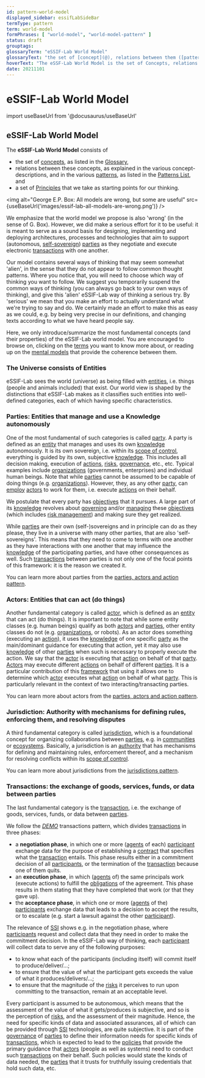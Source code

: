 ```yaml
---
id: pattern-world-model
displayed_sidebar: essifLabSideBar
termType: pattern
term: world-model
formPhrases: [ "world-model", "world-model-pattern" ]
status: draft
grouptags:
glossaryTerm: "eSSIF-Lab World Model"
glossaryText: "the set of [concept](@), relations between them ([pattern](@)), and [Principles](essifLab-principles) (that are the starting point for eSSIF-Lab's thinking)."
hoverText: "The eSSF-Lab World Model is the set of Concepts, relations between them (Patterns), and principles (that are the starting point for eSSIF-Lab's thinking)."
date: 20211101
---
```


# eSSIF-Lab World Model

import useBaseUrl from '@docusaurus/useBaseUrl'

## eSSIF-Lab World Model

The **eSSIF-Lab World Model** consists of
- the set of [concepts](@), as listed in the [Glossary](../essifLab-glossary),
- relations between these concepts, as explained in the various concept-descriptions, and in the various [patterns](@), as listed in the [Patterns List](../essifLab-pattern-list), and
- a set of [Principles](../essifLab-principles) that we take as starting points for our thinking.

<img
  alt="George E.P. Box: All models are wrong, but some are useful"
  src={useBaseUrl('images/essif-lab-all-models-are-wrong.png')}
/>

We emphasize that the world model we propose is also 'wrong' (in the sense of G. Box). However, we did make a serious effort for it to be useful: it is meant to serve as a sound basis for designing, implementing and deploying architectures, processes and technologies that aim to support (autonomous, [self-sovereign](self-sovereignty@)) [parties](@) as they negotiate and execute electronic [transactions](@) with one another.

Our model contains several ways of thinking that may seem somewhat 'alien', in the sense that they do not appear to follow common thought patterns. Where you notice that, you will need to choose which way of thinking you want to follow. We suggest you temporarily suspend the common ways of thinking (you can always go back to your own ways of thinking), and give this 'alien' eSSIF-Lab way of thinking a serious try. By 'serious' we mean that you make an effort to actually understand what we're trying to say and do. We certainly made an effort to make this as easy as we could, e.g. by being very precise in our definitions, and changing texts according to what we have heard people say.

Here, we only introduce/summarize the most fundamental concepts (and their properties) of the eSSIF-Lab world model. You are encouraged to browse on, clicking on the [terms](@) you want to know more about, or reading up on the [mental models](pattern@) that provide the coherence between them.

### The Universe consists of Entities

eSSIF-Lab sees the world (universe) as being filled with [entities](@), i.e. things (people and animals included) that exist. Our world view is shaped by the distinctions that eSSIF-Lab makes as it classifies such entities into well-defined categories, each of which having specific characteristics.

### Parties: Entities that manage and use a Knowledge autonomously

One of the most fundamental of such categories is called [party](@). A party is defined as an [entity](@) that manages and uses its own [knowledge](@) autonomously. It is its own sovereign, i.e. within its [scope of control](@), everything is guided by its own, subjective [knowledge](@). This includes all decision making, execution of [actions](@), [risks](@), [governance](@), etc., etc. Typical examples include [organizations](@) (governments, enterprises) and individual human beings. Note that while [parties](@) cannot be assumed to be capable of doing things (e.g. [organizations](@)). However, they, as any other [party](@), can [employ](employer@) [actors](@) to work for them, i.e. execute [actions](@) on their behalf.

We postulate that every party has [objectives](@) that it pursues. A large part of its [knowledge](@) revolves about [governing](governance@) and/or [managing](management@) these [objectives](@) (which includes [risk management](@)) and making sure they get realized.

While [parties](@) are their own (self-)sovereigns and in principle can do as they please, they live in a universe with many other parties, that are also 'self-sovereigns'. This means that they need to come to terms with one another as they have interactions with one another that may influence the [knowledge](@) of the participating parties, and have other consequences as well. Such [transactions](@) between parties is not only one of the focal points of this framework: it is the reason we created it.

You can learn more about parties from the [parties, actors and action pattern](party-actor-action@).


### Actors: Entities that can act (do things)

Another fundamental category is called [actor](@), which is defined as an [entity](@) that can act (do things). It is important to note that while some entity classes (e.g. human beings) qualify as both [actors](@) and [parties](@), other entity classes do not (e.g. [organizations](@), or robots). As an actor does something (executing an [action](@)), it uses the [knowledge](@) of one specific [party](@) as the main/dominant guidance for executing that action, yet it may also use [knowledge](@) of other [parties](@) when such is necessary to properly execute the action. We say that the [actor](@) is executing that [action](@) on behalf of that [party](@). [Actors](@) may execute different [actions](@) on behalf of different [parties](@). It is a particular contribution of this [framework](@) that using it allows one to determine which [actor](@) executes what [action](@) on behalf of what [party](@). This is particularly relevant in the context of two interacting/transacting parties.

You can learn more about actors from the [parties, actors and action pattern](party-actor-action@).

### Jurisdiction: Authority with mechanisms for defining rules, enforcing them, and resolving disputes

A third fundamental category is called [jurisdiction](@), which is a foundational concept for organizing collaborations between [parties](@), e.g. in [communities](@) or [ecosystems](@). Basically, a jurisdiction is an [authority](@) that has mechanisms for defining and maintaining rules, enforcement thereof, and a mechanism for resolving conflicts within its [scope of control](@).

You can learn more about jurisdictions from the [jurisdictions pattern](pattern:jurisdiction@).

### Transactions: the exchange of goods, services, funds, or data between parties

The last fundamental category is the [transaction](@), i.e. the exchange of goods, services, funds, or data between [parties](@).

We follow the [*DEMO*](https://en.wikipedia.org/wiki/Design_%26_Engineering_Methodology_for_Organizations) transactions pattern, which divides [transactions](@) in three phases:
- a **negotiation phase**, in which one or more ([agents](@) of each) [participant](@) exchange data for the purpose of establishing a [contract](transaction-agreement@) that specifies what the [transaction](@) entails. This phase results either in a commitment decision of all [participants](@), or the termination of the [transaction](@) because one of them quits.
- an **execution phase**, in which ([agents](@) of) the same principals work (execute actions) to fulfill the [obligations](@) of the agreement. This phase results in them stating that they have completed that work (or that they gave up).
- the **acceptance phase**, in which one or more ([agents](@) of the) [participants](@) exchange data that leads to a decision to accept the results, or to escalate (e.g. start a lawsuit against the other [participant](@)).

The relevance of [SSI](self-sovereign-identity@) shows e.g. in the negotiation phase, where [participants](@) request and collect data that they need in order to make the commitment decision. In the eSSIF-Lab way of thinking, each [participant](@) will collect data to serve any of the following purposes:
- to know what each of the participants (including itself) will commit itself to produce/deliver/...;
- to ensure that the value of what the participant gets exceeds the value of what it produces/delivers/...;
- to ensure that the magnitude of the [risks](@) it perceives to run upon committing to the transaction, remain at an acceptable level.

Every participant is assumed to be autonomous, which means that the assessment of the value of what it gets/produces is subjective, and so is the perception of [risks](@), and the assessment of their magnitude. Hence, the need for specific kinds of data and associated assurances, all of which can be provided through [SSI](self-sovereign-identity@) technologies, are quite subjective. It is part of the [governance](@) of [parties](@) to define their information needs for specific kinds of [transactions](@), which is expected to lead to the [policies](@) that provide the primary guidance that [actors](@) (people as well as systems) need to conduct such [transactions](@) on their behalf. Such policies would state the kinds of data needed, the [parties](@) that it trusts for truthfully issuing credentials that hold such data, etc.
